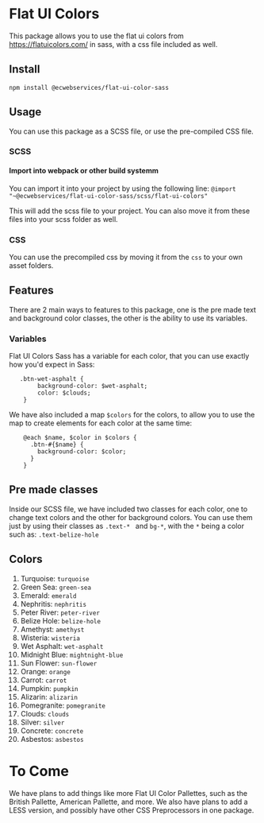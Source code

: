 # Flat UI Colors
This package allows you to use the flat ui colors from https://flatuicolors.com/ in sass, with a css file included as well.

## Install
`npm install @ecwebservices/flat-ui-color-sass`

## Usage
You can use this package as a SCSS file, or use the pre-compiled CSS file.

### SCSS

#### Import into webpack or other build systemm

You can import it into your project by using the following line:
`@import "~@ecwebservices/flat-ui-color-sass/scss/flat-ui-colors"`

This will add the scss file to your project. You can also move it from these files into your scss folder as well.

### CSS

You can use the precompiled css by moving it from the `css` to your own asset folders.


## Features

There are 2 main ways to features to this package, one is the pre made text and background color classes, the other is the ability to use its variables. 

### Variables

Flat UI Colors Sass has a variable for each color, that you can use exactly how you'd expect in Sass:

`````
   .btn-wet-asphalt {
        background-color: $wet-asphalt;
        color: $clouds;
    }
`````

We have also included a map `$colors` for the colors, to allow you to use the map to create elements for each color at the same time:

````
    @each $name, $color in $colors {
      .btn-#{$name} {
        background-color: $color;
      }
    }
````

## Pre made classes

Inside our SCSS file, we have included two classes for each color, one to change text colors and the other for background colors. You can use them just by using their classes as `.text-* `  and `bg-*`, with the `*` being a color such as: `.text-belize-hole`


## Colors

1.  Turquoise: `turquoise`
2.  Green Sea: `green-sea`
3.  Emerald: `emerald`
4.  Nephritis: `nephritis`
5.  Peter River: `peter-river`
6.  Belize Hole: `belize-hole`
7.  Amethyst: `amethyst`
8.  Wisteria: `wisteria`
9.  Wet Asphalt: `wet-asphalt`
10.  Midnight Blue: `mightnight-blue`
11. Sun Flower: `sun-flower`
12. Orange: `orange`
13. Carrot: `carrot`
14. Pumpkin: `pumpkin`
15. Alizarin: `alizarin` 
16. Pomegranite: `pomegranite`
17. Clouds: `clouds`
18. Silver: `silver`
19. Concrete: `concrete`
20. Asbestos: `asbestos`

# To Come
We have plans to add things like more Flat UI Color Pallettes, such as the British Pallette, American Pallette, and more. We also have plans to add a LESS version, and possibly have other CSS Preprocessors in one package.